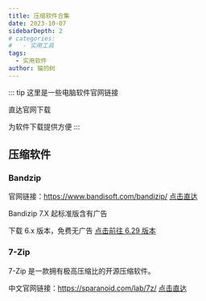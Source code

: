 ```yaml
---
title: 压缩软件合集
date: 2023-10-07
sidebarDepth: 2
# categories:
#   - 实用工具
tags:
  - 实用软件
author: 猫的树
---
```


::: tip
这里是一些电脑软件官网链接

直达官网下载

为软件下载提供方便
:::

## 压缩软件

### Bandzip

官网链接：https://www.bandisoft.com/bandizip/ [点击直达](https://www.bandisoft.com/bandizip/)

Bandizip 7.X 起标准版含有广告

下载 6.x 版本，免费无广告 [点击前往 6.29 版本](https://www.bandisoft.com/bandizip/old/6/)

### 7-Zip

7-Zip 是一款拥有极高压缩比的开源压缩软件。

中文官网链接：https://sparanoid.com/lab/7z/ [点击直达](https://sparanoid.com/lab/7z/)

